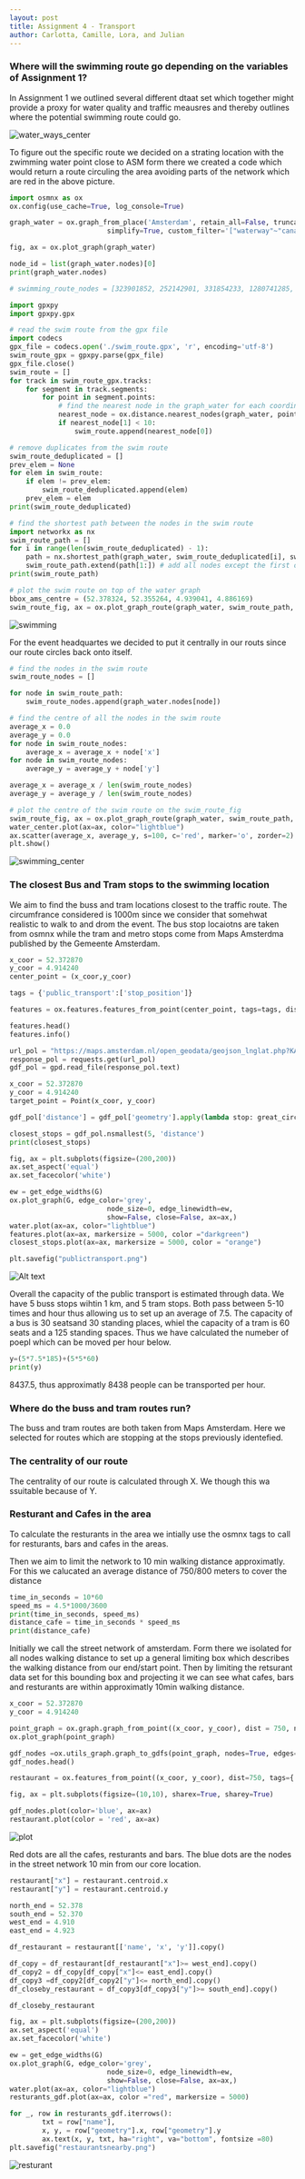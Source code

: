 ```yaml
---
layout: post
title: Assignment 4 - Transport
author: Carlotta, Camille, Lora, and Julian
---
```


### Where will the swimming route go depending on the variables of Assignment 1?
In Assignment 1 we outlined several different dtaat set which together might provide a proxy for water quality and traffic meausres and thereby outlines where the potential swimming route could go.

![water_ways_center](./waterways_center_amsterdam.png)

To figure out the specific route we decided on a strating location with the zwimming water point close to ASM form there we created a code which would return a route circuling the area avoiding parts of the network which are red in the above picture.

```python
import osmnx as ox
ox.config(use_cache=True, log_console=True)

graph_water = ox.graph_from_place('Amsterdam', retain_all=False, truncate_by_edge=False,
                        simplify=True, custom_filter='["waterway"~"canal|river"]')

fig, ax = ox.plot_graph(graph_water)

node_id = list(graph_water.nodes)[0]
print(graph_water.nodes)
```
```python
# swimming_route_nodes = [323901852, 252142901, 331854233, 1280741285, 1146370151, 252111331, 7517098403, 178287382, 323929882, 324817202, 1146370114, 7517097397, 178287378, 323960830, 1146370149, 5924650337, 4446826075, 1146370142, 60740166, 178249906, 60740168, 323968073, 178287355, 178287357, 178287360, 252100239, 252100242, 5828130167, 323974742, 323974741, 323974740, 855298916, 323974739, 855298910, 323974738, 324814425, 324814546, 324814401, 324814399, 3781170134, 1276480053, 324815676, 2853837615, 323926433, 297863497, 323926433, 2853837615, 252116497, 323927212, 323909176, 252116496, 1280741337, 331854233, 252142901]

import gpxpy
import gpxpy.gpx

# read the swim route from the gpx file
import codecs
gpx_file = codecs.open('./swim_route.gpx', 'r', encoding='utf-8')
swim_route_gpx = gpxpy.parse(gpx_file)
gpx_file.close()
swim_route = []
for track in swim_route_gpx.tracks:
    for segment in track.segments:
        for point in segment.points:
            # find the nearest node in the graph_water for each coordinate
            nearest_node = ox.distance.nearest_nodes(graph_water, point.longitude, point.latitude, return_dist=True)
            if nearest_node[1] < 10:
                swim_route.append(nearest_node[0])

# remove duplicates from the swim route
swim_route_deduplicated = []
prev_elem = None
for elem in swim_route:
    if elem != prev_elem:
        swim_route_deduplicated.append(elem)
    prev_elem = elem
print(swim_route_deduplicated)

# find the shortest path between the nodes in the swim route
import networkx as nx
swim_route_path = []
for i in range(len(swim_route_deduplicated) - 1):
    path = nx.shortest_path(graph_water, swim_route_deduplicated[i], swim_route_deduplicated[i+1])
    swim_route_path.extend(path[1:]) # add all nodes except the first one to the path
print(swim_route_path)
```
```python
# plot the swim route on top of the water graph
bbox_ams_centre = (52.378324, 52.355264, 4.939041, 4.886169)
swim_route_fig, ax = ox.plot_graph_route(graph_water, swim_route_path, route_linewidth=2, route_color='red', show=True, orig_dest_size=2, bgcolor='white', node_color="lightblue", edge_color="lightblue", bbox=bbox_ams_centre, close=False)
```
![swimming](./swimming.png)

For the event headquartes we decided to put it centrally in our routs since our route circles back onto itself.

```python
# find the nodes in the swim route
swim_route_nodes = []

for node in swim_route_path:
    swim_route_nodes.append(graph_water.nodes[node])

# find the centre of all the nodes in the swim route
average_x = 0.0
average_y = 0.0
for node in swim_route_nodes:
    average_x = average_x + node['x']
for node in swim_route_nodes:
    average_y = average_y + node['y']

average_x = average_x / len(swim_route_nodes)
average_y = average_y / len(swim_route_nodes)

# plot the centre of the swim route on the swim_route_fig
swim_route_fig, ax = ox.plot_graph_route(graph_water, swim_route_path, route_linewidth=2, route_color='red', show=False, orig_dest_size=2, bgcolor='white', node_color="lightblue", edge_color="lightblue", bbox=bbox_ams_centre, close=False)
water_center.plot(ax=ax, color="lightblue")
ax.scatter(average_x, average_y, s=100, c='red', marker='o', zorder=2)
plt.show()
```
![swimming_center](./swimmingcenter.png)


### The closest Bus and Tram stops to the swimming location
We aim to find the buss and tram locations closest to the traffic route. The circumfrance considered is 1000m since we consider that somehwat realistic to walk to and drom the event. The bus stop locaiotns are taken from osmnx while the tram and metro stops come from Maps Amsterdma published by the Gemeente Amsterdam.

```python
x_coor = 52.372870
y_coor = 4.914240
center_point = (x_coor,y_coor)

tags = {'public_transport':['stop_position']}

features = ox.features.features_from_point(center_point, tags=tags, dist=300)

features.head()
features.info()

url_pol = "https://maps.amsterdam.nl/open_geodata/geojson_lnglat.php?KAARTLAAG=TRAMMETRO_PUNTEN_2022&THEMA=trammetro"
response_pol = requests.get(url_pol)
gdf_pol = gpd.read_file(response_pol.text)

x_coor = 52.372870
y_coor = 4.914240
target_point = Point(x_coor, y_coor)

gdf_pol['distance'] = gdf_pol['geometry'].apply(lambda stop: great_circle((x_coor, y_coor), (stop.y, stop.x)).meters)

closest_stops = gdf_pol.nsmallest(5, 'distance')
print(closest_stops)
```
```Python
fig, ax = plt.subplots(figsize=(200,200))
ax.set_aspect('equal')
ax.set_facecolor('white')

ew = get_edge_widths(G)
ox.plot_graph(G, edge_color='grey',
                        node_size=0, edge_linewidth=ew,
                        show=False, close=False, ax=ax,)
water.plot(ax=ax, color="lightblue")
features.plot(ax=ax, markersize = 5000, color ="darkgreen")
closest_stops.plot(ax=ax, markersize = 5000, color = "orange")

plt.savefig("publictransport.png")
```
![Alt text](public1.png)

Overall the capacity of the public transport is estimated through data. We have 5 buss stops wihtin 1 km, and 5 tram stops. Both pass between 5-10 times and hour thus allowing us to set up an average of 7.5. The capacity of a bus is 30 seatsand 30 standing places, whiel the capacity of a tram is 60 seats and a 125 standing spaces. Thus we have calculated the numeber of poepl which can be moved per hour below.

```Python
y=(5*7.5*185)+(5*5*60)
print(y)
```
8437.5, thus approximatly 8438 people can be transported per hour.

### Where do the buss and tram routes run?
The buss and tram routes are both taken from Maps Amsterdam. Here we selected for routes which are stopping at the stops previously identefied.

### The centrality of our route
The centrality of our route is calculated through X. We though this wa ssuitable because of Y.

### Resturant and Cafes in the area
To calculate the resturants in the area we intially use the osmnx tags to call for resturants, bars and cafes in the areas.

Then we aim to limit the network to 10 min walking distance approximatly. For this we calucated an average distance of 750/800 meters to cover the distance

```Python
time_in_seconds = 10*60
speed_ms = 4.5*1000/3600
print(time_in_seconds, speed_ms)
distance_cafe = time_in_seconds * speed_ms
print(distance_cafe)
```
Initially we call the street network of amsterdam. Form there we isolated for all nodes walking distance to set up a general limiting box which describes the walking distance from our end/start point. Then by limiting the retsurant data set for this bounding box and projecting it we can see what cafes, bars and resturants are within approximatly 10min walking distance.

```Python
x_coor = 52.372870
y_coor = 4.914240

point_graph = ox.graph.graph_from_point((x_coor, y_coor), dist = 750, network_type='all', dist_type = "network")
ox.plot_graph(point_graph)

gdf_nodes =ox.utils_graph.graph_to_gdfs(point_graph, nodes=True, edges=False, node_geometry=True, fill_edge_geometry=True)
gdf_nodes.head()

restaurant = ox.features_from_point((x_coor, y_coor), dist=750, tags={'amenity':['restaurant','pub', 'bar']})

fig, ax = plt.subplots(figsize=(10,10), sharex=True, sharey=True)

gdf_nodes.plot(color='blue', ax=ax)
restaurant.plot(color = 'red', ax=ax)
```
![plot](./plot.png)

Red dots are all the cafes, resturants and bars. The blue dots are the nodes in the street network 10 min from our core location.

```Python
restaurant["x"] = restaurant.centroid.x
restaurant["y"] = restaurant.centroid.y

north_end = 52.378
south_end = 52.370
west_end = 4.910
east_end = 4.923

df_restaurant = restaurant[['name', 'x', 'y']].copy()

df_copy = df_restaurant[df_restaurant["x"]>= west_end].copy()
df_copy2 = df_copy[df_copy["x"]<= east_end].copy()
df_copy3 =df_copy2[df_copy2["y"]<= north_end].copy()
df_closeby_restaurant = df_copy3[df_copy3["y"]>= south_end].copy()

df_closeby_restaurant

fig, ax = plt.subplots(figsize=(200,200))
ax.set_aspect('equal')
ax.set_facecolor('white')

ew = get_edge_widths(G)
ox.plot_graph(G, edge_color='grey',
                        node_size=0, edge_linewidth=ew,
                        show=False, close=False, ax=ax,)
water.plot(ax=ax, color="lightblue")
resturants_gdf.plot(ax=ax, color ="red", markersize = 5000)

for _, row in resturants_gdf.iterrows():
        txt = row["name"],
        x, y, = row["geometry"].x, row["geometry"].y
        ax.text(x, y, txt, ha="right", va="bottom", fontsize =80)
plt.savefig("restaurantsnearby.png")
```
![resturant](restaurantsnearby.png)
